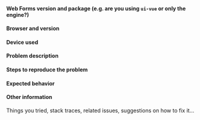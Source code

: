 <!-- 

Thank you for taking the time to report an ODK Web Forms issue!

This space is for bugs that have clear reproduction steps and expected behavior. For unexpected behavior that is unclear how to address, general usage questions, form design questions, and to ask about the source code, please visit the ODK forum: https://forum.getodk.org

Before filling the template below, visit https://github.com/getodk/web-forms/issues?q=is%3Aissue and search to see whether your issue was already reported or fixed. If you find a match, comment on it or add a +1 rather than posting a new issue. If you find a problem you know how to fix, submit a pull request. 🎉

Feature suggestions should be described [in the forum Features category](https://forum.getodk.org/c/features) and discussed by the broader user community. Once there is a clear way forward, issues should be filed on the relevant repositories.

-->

#### Web Forms version and package (e.g. are you using `ui-vue` or only the engine?)

#### Browser and version

#### Device used

#### Problem description

#### Steps to reproduce the problem

#### Expected behavior

#### Other information 

Things you tried, stack traces, related issues, suggestions on how to fix it...
